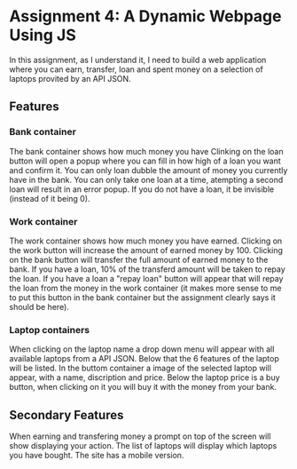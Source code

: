 # Assignment 4: A Dynamic Webpage Using JS

In this assignment, as I understand it, I need to build a web application where you can earn, transfer, loan and spent money on a selection of laptops provited by an API JSON.

## Features
### Bank container
The bank container shows how much money you have
Clinking on the loan button will open a popup where you can fill in how high of a loan you want and confirm it.
You can only loan dubble the amount of money you currently have in the bank.
You can only take one loan at a time, atempting a second loan will result in an error popup.
If you do not have a loan, it be invisible (instead of it being 0).

### Work container
The work container shows how much money you have earned.
Clicking on the work button will increase the amount of earned money by 100.
Clicking on the bank button will transfer the full amount of earned money to the bank.
If you have a loan, 10% of the transferd amount will be taken to repay the loan.
If you have a loan a "repay loan" button will appear that will repay the loan from the money in the work container (it makes more sense to me to put this button in the bank container but the assignment clearly says it should be here).

### Laptop containers
When clicking on the laptop name a drop down menu will appear with all available laptops from a API JSON.
Below that the 6 features of the laptop will be listed.
In the buttom container a image of the selected laptop will appear, with a name, discription and price.
Below the laptop price is a buy button, when clicking on it you will buy it with the money from your bank.

## Secondary Features
When earning and transfering money a prompt on top of the screen will show displaying your action.
The list of laptops will display which laptops you have bought.
The site has a mobile version.